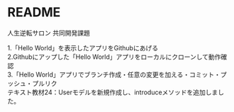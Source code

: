 # README
人生逆転サロン 共同開発課題

1.「Hello World」を表示したアプリをGithubにあげる  
2.Githubにアップした「Hello World」アプリをローカルにクローンして動作確認  
3.「Hello World」アプリでブランチ作成・任意の変更を加える・コミット・プッシュ・プルリク  
テキスト教材24：Userモデルを新規作成し、introduceメソッドを追加しました。  

